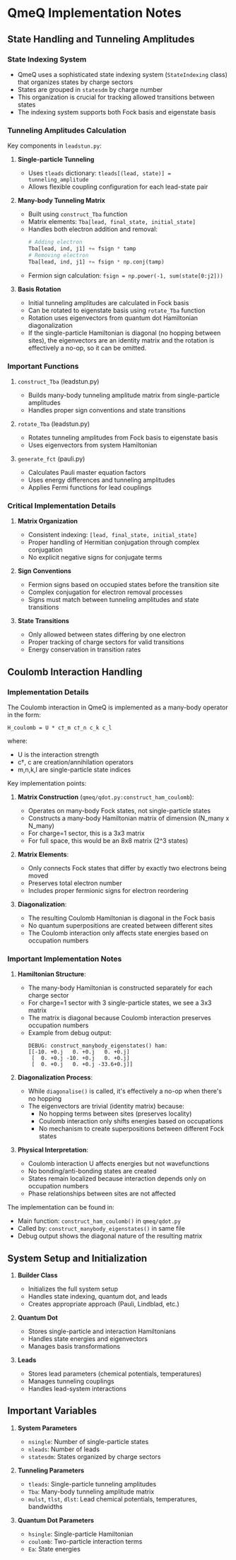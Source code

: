 # QmeQ Implementation Notes

## State Handling and Tunneling Amplitudes

### State Indexing System
- QmeQ uses a sophisticated state indexing system (`StateIndexing` class) that organizes states by charge sectors
- States are grouped in `statesdm` by charge number
- This organization is crucial for tracking allowed transitions between states
- The indexing system supports both Fock basis and eigenstate basis

### Tunneling Amplitudes Calculation
Key components in `leadstun.py`:

1. **Single-particle Tunneling**
   - Uses `tleads` dictionary: `tleads[(lead, state)] = tunneling_amplitude`
   - Allows flexible coupling configuration for each lead-state pair

2. **Many-body Tunneling Matrix**
   - Built using `construct_Tba` function
   - Matrix elements: `Tba[lead, final_state, initial_state]`
   - Handles both electron addition and removal:
     ```python
     # Adding electron
     Tba[lead, ind, j1] += fsign * tamp
     # Removing electron
     Tba[lead, ind, j1] += fsign * np.conj(tamp)
     ```
   - Fermion sign calculation: `fsign = np.power(-1, sum(state[0:j2]))`

3. **Basis Rotation**
   - Initial tunneling amplitudes are calculated in Fock basis
   - Can be rotated to eigenstate basis using `rotate_Tba` function
   - Rotation uses eigenvectors from quantum dot Hamiltonian diagonalization
   - If the single-particle Hamiltonian is diagonal (no hopping between sites), the eigenvectors are an identity matrix and the rotation is effectively a no-op, so it can be omitted.

### Important Functions

1. `construct_Tba` (leadstun.py)
   - Builds many-body tunneling amplitude matrix from single-particle amplitudes
   - Handles proper sign conventions and state transitions

2. `rotate_Tba` (leadstun.py)
   - Rotates tunneling amplitudes from Fock basis to eigenstate basis
   - Uses eigenvectors from system Hamiltonian

3. `generate_fct` (pauli.py)
   - Calculates Pauli master equation factors
   - Uses energy differences and tunneling amplitudes
   - Applies Fermi functions for lead couplings

### Critical Implementation Details

1. **Matrix Organization**
   - Consistent indexing: `[lead, final_state, initial_state]`
   - Proper handling of Hermitian conjugation through complex conjugation
   - No explicit negative signs for conjugate terms

2. **Sign Conventions**
   - Fermion signs based on occupied states before the transition site
   - Complex conjugation for electron removal processes
   - Signs must match between tunneling amplitudes and state transitions

3. **State Transitions**
   - Only allowed between states differing by one electron
   - Proper tracking of charge sectors for valid transitions
   - Energy conservation in transition rates

## Coulomb Interaction Handling

### Implementation Details

The Coulomb interaction in QmeQ is implemented as a many-body operator in the form:

```
H_coulomb = U * c†_m c†_n c_k c_l
```

where:
- U is the interaction strength
- c†, c are creation/annihilation operators
- m,n,k,l are single-particle state indices

Key implementation points:

1. **Matrix Construction** (`qmeq/qdot.py:construct_ham_coulomb`):
   - Operates on many-body Fock states, not single-particle states
   - Constructs a many-body Hamiltonian matrix of dimension (N_many x N_many)
   - For charge=1 sector, this is a 3x3 matrix
   - For full space, this would be an 8x8 matrix (2^3 states)

2. **Matrix Elements**:
   - Only connects Fock states that differ by exactly two electrons being moved
   - Preserves total electron number
   - Includes proper fermionic signs for electron reordering

3. **Diagonalization**:
   - The resulting Coulomb Hamiltonian is diagonal in the Fock basis
   - No quantum superpositions are created between different sites
   - The Coulomb interaction only affects state energies based on occupation numbers

### Important Implementation Notes

1. **Hamiltonian Structure**:
   - The many-body Hamiltonian is constructed separately for each charge sector
   - For charge=1 sector with 3 single-particle states, we see a 3x3 matrix
   - The matrix is diagonal because Coulomb interaction preserves occupation numbers
   - Example from debug output:
     ```
     DEBUG: construct_manybody_eigenstates() ham:
     [[-10. +0.j   0. +0.j   0. +0.j]
      [  0. +0.j -10. +0.j   0. +0.j]
      [  0. +0.j   0. +0.j -33.6+0.j]]
     ```

2. **Diagonalization Process**:
   - While `diagonalise()` is called, it's effectively a no-op when there's no hopping
   - The eigenvectors are trivial (identity matrix) because:
     - No hopping terms between sites (preserves locality)
     - Coulomb interaction only shifts energies based on occupations
     - No mechanism to create superpositions between different Fock states

3. **Physical Interpretation**:
   - Coulomb interaction U affects energies but not wavefunctions
   - No bonding/anti-bonding states are created
   - States remain localized because interaction depends only on occupation numbers
   - Phase relationships between sites are not affected

The implementation can be found in:
- Main function: `construct_ham_coulomb()` in `qmeq/qdot.py`
- Called by: `construct_manybody_eigenstates()` in same file
- Debug output shows the diagonal nature of the resulting matrix

## System Setup and Initialization

1. **Builder Class**
   - Initializes the full system setup
   - Handles state indexing, quantum dot, and leads
   - Creates appropriate approach (Pauli, Lindblad, etc.)

2. **Quantum Dot**
   - Stores single-particle and interaction Hamiltonians
   - Handles state energies and eigenvectors
   - Manages basis transformations

3. **Leads**
   - Stores lead parameters (chemical potentials, temperatures)
   - Manages tunneling couplings
   - Handles lead-system interactions

## Important Variables

1. **System Parameters**
   - `nsingle`: Number of single-particle states
   - `nleads`: Number of leads
   - `statesdm`: States organized by charge sectors

2. **Tunneling Parameters**
   - `tleads`: Single-particle tunneling amplitudes
   - `Tba`: Many-body tunneling amplitude matrix
   - `mulst`, `tlst`, `dlst`: Lead chemical potentials, temperatures, bandwidths

3. **Quantum Dot Parameters**
   - `hsingle`: Single-particle Hamiltonian
   - `coulomb`: Two-particle interaction terms
   - `Ea`: State energies
